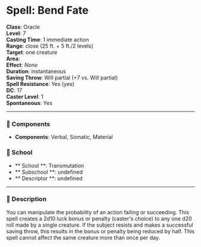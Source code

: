 
# Spell: Bend Fate
**Class**: Oracle  
**Level**: 7  
**Casting Time**: 1 immediate action  
**Range**: close (25 ft. + 5 ft./2 levels)  
**Target**: one creature  
**Area**:   
**Effect**: _None_  
**Duration**: instantaneous  
**Saving Throw**: Will partial (+7 vs. Will partial)  
**Spell Resistance**: Yes (yes)  
**DC**: 17  
**Caster Level**: 1  
**Spontaneous**: Yes

---

### 🔮 Components
- **Components**: Verbal, Somatic, Material

### 🏫 School
- ** School **: Transmutation
- ** Subschool **: undefined
- ** Descriptor **: undefined
---

### 📜 Description
You can manipulate the probability of an action failing or succeeding. This spell creates a 2d10 luck bonus or penalty (caster's choice) to any one d20 roll made by a single creature. If the subject resists and makes a successful saving throw, this results in the bonus or penalty being reduced by half. This spell cannot affect the same creature more than once per day.
